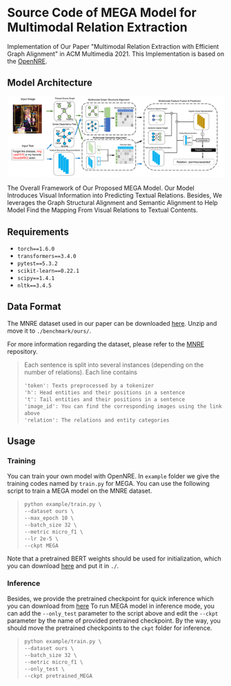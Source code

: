 # Source Code of MEGA Model for Multimodal Relation Extraction
Implementation of Our Paper "Multimodal Relation Extraction with Efficient Graph Alignment" in ACM Multimedia 2021. This Implementation is based on the [OpenNRE](https://github.com/thunlp/OpenNRE).

## Model Architecture
![model](model.png)

The Overall Framework of Our Proposed MEGA Model. Our Model Introduces Visual Information into Predicting Textual Relations. Besides, We leverages the Graph Structural Alignment and Semantic Alignment to Help Model Find the Mapping From Visual Relations to Textual Contents.


## Requirements
* `torch==1.6.0`
* `transformers==3.4.0`
* `pytest==5.3.2`
* `scikit-learn==0.22.1`
* `scipy==1.4.1`
* `nltk==3.4.5`

## Data Format
The MNRE dataset used in our paper can be downloaded [here](https://drive.google.com/file/d/1gD9ipQgDEDRxaVxkKr8T0gFFQgKyPpa7/view?usp=sharing). Unzip and move it to `./benchmark/ours/`.

For more information regarding the dataset, please refer to the [MNRE](https://github.com/thecharm/MNRE) repository. 

>Each sentence is split into several instances (depending on the number of relations).
>Each line contains
>```
>'token': Texts preprocessed by a tokenizer
>'h': Head entities and their positions in a sentence
>'t': Tail entities and their positions in a sentence
>'image_id': You can find the corresponding images using the link above
>'relation': The relations and entity categories
>```



## Usage
### Training
You can train your own model with OpenNRE. In `example` folder we give the training codes named by `train.py` for MEGA. You can use the following  script to train a MEGA model on the MNRE dataset.
>```
>python example/train.py \
>--dataset ours \
>--max_epoch 10 \
>--batch_size 32 \
>--metric micro_f1 \
>--lr 2e-5 \
>--ckpt MEGA
>```

Note that a pretrained BERT weights should be used for initialization, which you can download [here](https://drive.google.com/file/d/1HYWznU1rjNiHr1aoNq7vOWfnzatdTnFL/view?usp=sharing) and put it in `./`.

### Inference
Besides, we provide the pretrained checkpoint for quick inference which you can download from [here](https://drive.google.com/file/d/1HYWznU1rjNiHr1aoNq7vOWfnzatdTnFL/view?usp=sharing)
To run MEGA model in inference mode, you can add the `--only_test` parameter to the script above and edit the `--ckpt` parameter by the name of provided pretrained checkpoint. By the way, you should move the pretrained checkpoints to the `ckpt` folder for inference.
>```
>python example/train.py \
>--dataset ours \
>--batch_size 32 \
>--metric micro_f1 \
>--only_test \
>--ckpt pretrained_MEGA
>```
